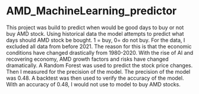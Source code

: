 # AMD_MachineLearning_predictor

This project was build to predict when would be good days to buy or not buy AMD stock. Using historical data the model attempts to predict what days should AMD stock be bought. 1 = buy, 0= do not buy. 
For the data, I excluded all data from before 2021. The reason for this is that the economic conditions have changed drastically from 1980-2020. With the rise of AI and recovering economy, AMD growth factors and risks have changed dramatically.
A Random Forest was used to predict the stock price changes. Then I measured for the precision of the model. The precision of the model was 0.48. A backtest was then used to verify the accuracy of the model. 
With an accuracy of 0.48, I would not use to model to buy AMD stocks.
